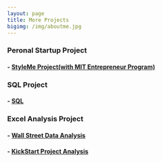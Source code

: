 ```yaml
---
layout: page
title: More Projects
bigimg: /img/aboutme.jpg
---
```



### Peronal Startup Project

#### - [StyleMe Project(with MIT Entrepreneur Program)](https://github.com/Pyligent/fashionstyle_project)

### SQL Project

#### - [SQL](https://github.com/Pyligent/SQL)

### Excel Analysis Project

#### - [Wall Street Data Analysis](https://github.com/Pyligent/WallStreet-Multi-Year-Data-VBA-)

#### - [KickStart Project Analysis](https://github.com/Pyligent/Excel_Project)
